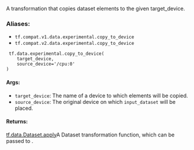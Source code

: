 
A transformation that copies dataset elements to the given target_device.
### Aliases:
- `tf.compat.v1.data.experimental.copy_to_device`
- `tf.compat.v2.data.experimental.copy_to_device`

```
 tf.data.experimental.copy_to_device(
    target_device,
    source_device='/cpu:0'
)
```
#### Args:
- `target_device`: The name of a device to which elements will be copied.
- `source_device`: The original device on which `input_dataset` will be placed.
#### Returns:
[tf.data.Dataset.apply](https://www.tensorflow.org/api_docs/python/tf/data/Dataset#apply)A Dataset transformation function, which can be passed to .

